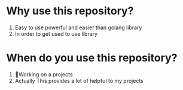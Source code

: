 # Why use this repository?
1. Easy to use powerful and easier than golang library
2. In order to get used to use library

# When do you use this repository?
1. Working on a projects
2. Actually This provides a lot of helpful to my projects
 

